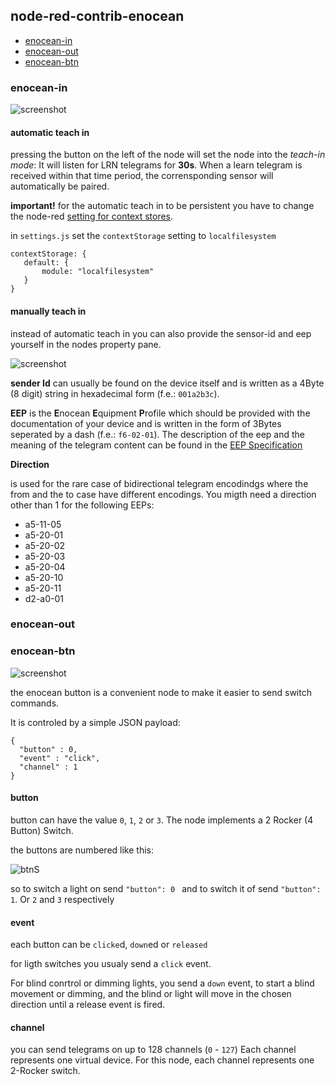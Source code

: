 ## node-red-contrib-enocean

* [enocean-in](#enocean-in)
* [enocean-out](#enocean-out)
* [enocean-btn](#enocean-btn)

### enocean-in

![screenshot](https://user-images.githubusercontent.com/10807348/56092773-6f90c080-5ec0-11e9-9da0-8e31729de3be.png)

#### automatic teach in

pressing the button on the left of the node will set the node into the *teach-in mode*: It will listen for LRN telegrams for **30s**. When a learn telegram is received within that time period, the corrensponding sensor will automatically be paired.

**important!** for the automatic teach in to be persistent you have to change the node-red [setting for context stores](https://nodered.org/docs/user-guide/context#context-stores).

in `settings.js` set the `contextStorage` setting to `localfilesystem`

```
contextStorage: {
   default: {
       module: "localfilesystem"
   }
}
```

#### manually teach in

instead of automatic teach in you can also provide the sensor-id and eep yourself in the nodes property pane.

![screenshot](https://user-images.githubusercontent.com/10807348/56090574-2e8ab300-5ea4-11e9-8217-971ca713bc7c.png)

**sender Id** can usually be found on the device itself and is written as a 4Byte (8 digit) string in hexadecimal form (f.e.: `001a2b3c`).

**EEP** is the **E**nocean **E**quipment **P**rofile which should be provided with the documentation of your device and is written in the form of 3Bytes seperated by a dash (f.e.: `f6-02-01`).
The description of the eep and the meaning of the telegram content can be found in the [EEP Specification](https://www.enocean-alliance.org/wp-content/uploads/2018/02/EEP268_R3_Feb022018_public.pdf)

**Direction**

is used for the rare case of bidirectional telegram encodindgs where the from and the to case have different encodings. You migth need a direction other than 1 for the following EEPs:

* a5-11-05
* a5-20-01
* a5-20-02
* a5-20-03
* a5-20-04
* a5-20-10
* a5-20-11
* d2-a0-01

### enocean-out


### enocean-btn

![screenshot](https://user-images.githubusercontent.com/10807348/56548719-17715280-6581-11e9-9674-618d6852d5c6.png)

the enocean button is a convenient node to make it easier to send switch commands.

It is controled by a simple JSON payload:

```
{
  "button" : 0,
  "event" : "click",
  "channel" : 1
}
```
#### button

button can have the value `0`, `1`, `2` or `3`. The node implements a 2 Rocker (4 Button) Switch.

the buttons are numbered like this:

![btnS](https://user-images.githubusercontent.com/10807348/56549766-f52d0400-6583-11e9-8e90-810123f926fd.JPG)

so to switch a light on send `"button": 0 ` and to switch it of send `"button": 1`. Or `2` and `3` respectively

#### event

each button can be `clicke`d, `down`ed or `released`

for ligth switches you usualy send a `click` event.

For blind conrtrol or dimming lights, you send a `down` event, to start a blind movement or dimming, and the blind or light will move in the chosen direction until a release event is fired.

#### channel

you can send telegrams on up to 128 channels (`0` - `127`)
Each channel represents one virtual device. For this node, each channel represents one 2-Rocker switch.
